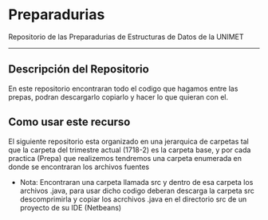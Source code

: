 # Preparadurias
Repositorio de las Preparadurias de Estructuras de Datos de la UNIMET
***

## Descripción del Repositorio
En este repositorio encontraran todo el codigo que hagamos entre las prepas, podran descargarlo copiarlo y hacer lo que quieran con el.

## Como usar este recurso
El siguiente repositorio esta organizado en una jerarquica de carpetas tal que la carpeta del trimestre actual (1718-2) es la carpeta base, y por cada practica (Prepa) que realizemos tendremos una carpeta enumerada en donde se encontraran los archivos fuentes
* Nota: Encontraran una carpeta llamada src y dentro de esa carpeta los archivos .java, para usar dicho codigo deberan descarga la carpeta src descomprimirla y copiar los acrchivos .java en el directorio src de un proyecto de su IDE (Netbeans)
